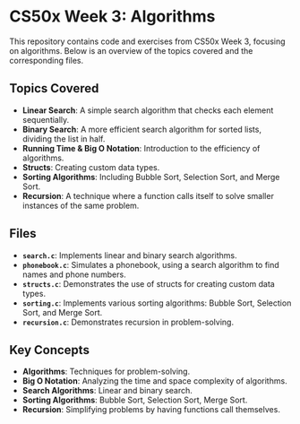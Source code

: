 # CS50x Week 3: Algorithms

This repository contains code and exercises from CS50x Week 3, focusing on algorithms. Below is an overview of the topics covered and the corresponding files.

## Topics Covered

- **Linear Search**: A simple search algorithm that checks each element sequentially.
- **Binary Search**: A more efficient search algorithm for sorted lists, dividing the list in half.
- **Running Time & Big O Notation**: Introduction to the efficiency of algorithms.
- **Structs**: Creating custom data types.
- **Sorting Algorithms**: Including Bubble Sort, Selection Sort, and Merge Sort.
- **Recursion**: A technique where a function calls itself to solve smaller instances of the same problem.

## Files

- **`search.c`**: Implements linear and binary search algorithms.
- **`phonebook.c`**: Simulates a phonebook, using a search algorithm to find names and phone numbers.
- **`structs.c`**: Demonstrates the use of structs for creating custom data types.
- **`sorting.c`**: Implements various sorting algorithms: Bubble Sort, Selection Sort, and Merge Sort.
- **`recursion.c`**: Demonstrates recursion in problem-solving.

## Key Concepts

- **Algorithms**: Techniques for problem-solving.
- **Big O Notation**: Analyzing the time and space complexity of algorithms.
- **Search Algorithms**: Linear and binary search.
- **Sorting Algorithms**: Bubble Sort, Selection Sort, Merge Sort.
- **Recursion**: Simplifying problems by having functions call themselves.
